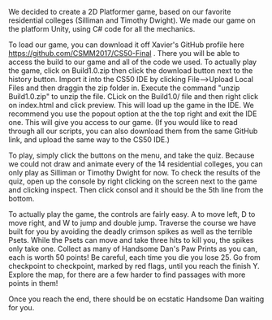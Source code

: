 We decided to create a 2D Platformer game, based on our favorite residential colleges (Silliman and Timothy Dwight). We made our game on the platform Unity, using C# code for all
the mechanics.

To load our game, you can download it off Xavier's GitHub profile here https://github.com/CSMM2017/CS50-Final . There you will be able to access the build to our game and
all of the code we used. To actually play the game, click on Build1.0.zip then click the download button next to the history button. Import it into the CS50 IDE by clicking
File-->Upload Local Files and then draggin the zip folder in. Execute the command "unzip Build1.0.zip" to unzip the file. CLick on the Build1.0/  file and then right click on index.html
and click preview. This will load up the game in the IDE. We recommend you use the popout option at the the top right and exit the IDE one. This will give you access to our game. (If you
would like to read through all our scripts, you can also download them from the same GitHub link, and upload the same way to the CS50 IDE.)

To play, simply click the buttons on the menu, and take the quiz. Because we could not draw and animate every of the 14 residential colleges, you can only play as Silliman or Timothy Dwight
for now. To check the results of the quiz, open up the console by right clicking on the screen next to the game and clicking inspect. Then click consol and it should be the 5th line from the
bottom.

To actually play the game, the controls are fairly easy. A to move left, D to move right, and W to jump and double jump. Traverse the course we have built for you by avoiding the
deadly crimson spikes as well as the terrible Psets. While the Psets can move and take three hits to kill you, the spikes only take one. Collect as many of Handsome Dan's Paw Prints as
you can, each is worth 50 points! Be careful, each time you die you lose 25. Go from checkpoint to checkpoint, marked by red flags, until you reach the finish Y. Explore the map, for there
are a few harder to find passages with more points in them!

Once you reach the end, there should be on ecstatic Handsome Dan waiting for you.

